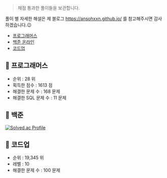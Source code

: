 > 채점 통과한 풀이들을 보관합니다. 

풀이 별 자세한 해설은 제 블로그 <https://ansohxxn.github.io/> 를 참고해주시면 감사하겠습니다.😉

- [프로그래머스](https://programmers.co.kr/)
- [백준 온라인](https://www.acmicpc.net/) 
- [코드업](https://codeup.kr/index.php)

## 📌 프로그래머스

- 순위 : 28 위
- 획득한 점수 : 1613 점
- 해결한 문제 수 : 168 문제
- 해결한 SQL 문제 수 : 11 문제

## 📌 백준 

[![Solved.ac Profile](http://mazassumnida.wtf/api/v2/generate_badge?boj=ansohxxn)](https://solved.ac/ansohxxn/)

## 📌 코드업

- 순위 : 19,345 위
- 레벨 : 10
- 해결한 문제 수 : 100 문제